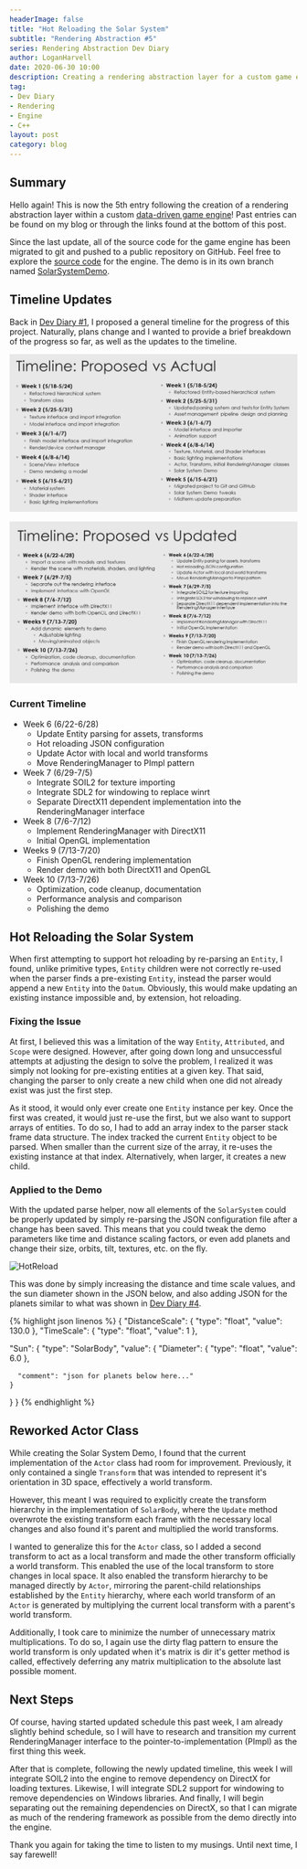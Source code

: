 ```yaml
---
headerImage: false
title: "Hot Reloading the Solar System"
subtitle: "Rendering Abstraction #5"
series: Rendering Abstraction Dev Diary
author: LoganHarvell
date: 2020-06-30 10:00
description: Creating a rendering abstraction layer for a custom game engine.
tag:
- Dev Diary
- Rendering
- Engine
- C++
layout: post
category: blog
---
```


## Summary

Hello again! This is now the 5th entry following the creation of a rendering abstraction layer within a custom [data-driven game engine](/fiea-game-engine)! Past entries can be found on my blog or through the links found at the bottom of this post.

Since the last update, all of the source code for the game engine has been migrated to git and pushed to a public repository on GitHub. Feel free to explore the [source code](https://github.com/LoganTHarvell/FieaGameEngine) for the engine. The demo is in its own branch named [SolarSystemDemo](https://github.com/LoganTHarvell/FieaGameEngine/tree/SolarSystemDemo).

## Timeline Updates

Back in [Dev Diary #1](/rendering-abstraction-layer-dev-diary-1), I proposed a general timeline for the progress of this project. Naturally, plans change and I wanted to provide a brief breakdown of the progress so far, as well as the updates to the timeline.

![TimelineChanges](/assets/images/FieaGameEngine/TimelineComparison.png)

![TimelineUpdates](/assets/images/FieaGameEngine/UpdatedTimeline.png)

### Current Timeline

- Week 6 (6/22-6/28)
  - Update Entity parsing for assets, transforms
  - Hot reloading JSON configuration
  - Update Actor with local and world transforms
  - Move RenderingManager to PImpl pattern
- Week 7 (6/29-7/5)
  - Integrate SOIL2 for texture importing
  - Integrate SDL2 for windowing to replace winrt
  - Separate DirectX11 dependent implementation into the RenderingManager interface
- Week 8 (7/6-7/12)
  - Implement RenderingManager with DirectX11
  - Initial OpenGL implementation
- Weeks 9 (7/13-7/20)
  - Finish OpenGL rendering implementation
  - Render demo with both DirectX11 and OpenGL
- Week 10 (7/13-7/26)
  - Optimization, code cleanup, documentation
  - Performance analysis and comparison
  - Polishing the demo

## Hot Reloading the Solar System

When first attempting to support hot reloading by re-parsing an `Entity`, I found, unlike primitive types, `Entity` children were not correctly re-used when the parser finds a pre-existing `Entity`, instead the parser would append a new `Entity` into the `Datum`. Obviously, this would make updating an existing instance impossible and, by extension, hot reloading.

### Fixing the Issue

At first, I believed this was a limitation of the way `Entity`, `Attributed`, and `Scope` were designed. However, after going down long and unsuccessful attempts at adjusting the design to solve the problem, I realized it was simply not looking for pre-existing entities at a given key. That said, changing the parser to only create a new child when one did not already exist was just the first step.

As it stood, it would only ever create one `Entity` instance per key. Once the first was created, it would just re-use the first, but we also want to support arrays of entities. To do so, I had to add an array index to the parser stack frame data structure. The index tracked the current `Entity` object to be parsed. When smaller than the current size of the array, it re-uses the existing instance at that index. Alternatively, when larger, it creates a new child.

### Applied to the Demo

With the updated parse helper, now all elements of the `SolarSystem` could be properly updated by simply re-parsing the JSON configuration file after a change has been saved. This means that you could tweak the demo parameters like time and distance scaling factors, or even add planets and change their size, orbits, tilt, textures, etc. on the fly.

![HotReload](/assets/images/FieaGameEngine/HotReload.gif)

This was done by simply increasing the distance and time scale values, and the sun diameter shown in the JSON below, and also adding JSON for the planets similar to what was shown in [Dev Diary #4](/rendering-abstraction-layer-dev-diary-4).

{% highlight json linenos %}
{
  "DistanceScale": {
    "type": "float",
    "value": 130.0
  },
  "TimeScale": {
    "type": "float",
    "value": 1
  },

  "Sun": {
    "type": "SolarBody",
    "value": {
      "Diameter": {
        "type": "float",
        "value": 6.0
      },

      "comment": "json for planets below here..."
    }
  }
}
{% endhighlight %}

## Reworked Actor Class

While creating the Solar System Demo, I found that the current implementation of the `Actor` class had room for improvement. Previously, it only contained a single `Transform` that was intended to represent it's orientation in 3D space, effectively a world transform.

However, this meant I was required to explicitly create the transform hierarchy in the implementation of `SolarBody`, where the `Update` method overwrote the existing transform each frame with the necessary local changes and also found it's parent and multiplied the world transforms.

I wanted to generalize this for the `Actor` class, so I added a second transform to act as a local transform and made the other transform officially a world transform. This enabled the use of the local transform to store changes in local space. It also enabled the transform hierarchy to be managed directly by `Actor`, mirroring the parent-child relationships established by the `Entity` hierarchy, where each world transform of an `Actor` is generated by multiplying the current local transform with a parent's world transform.

Additionally, I took care to minimize the number of unnecessary matrix multiplications. To do so, I again use the dirty flag pattern to ensure the world transform is only updated when it's matrix is dir it's getter method is called, effectively deferring any matrix multiplication to the absolute last possible moment.

## Next Steps

Of course, having started updated schedule this past week, I am already slightly behind schedule, so I will have to research and transition my current RenderingManager interface to the pointer-to-implementation (PImpl) as the first thing this week.

After that is complete, following the newly updated timeline, this week I will integrate SOIL2 into the engine to remove dependency on DirectX for loading textures. Likewise, I will integrate SDL2 support for windowing to remove dependencies on Windows libraries. And finally, I will begin separating out the remaining dependencies on DirectX, so that I can migrate as much of the rendering framework as possible from the demo directly into the engine.

Thank you again for taking the time to listen to my musings. Until next time, I say farewell!
